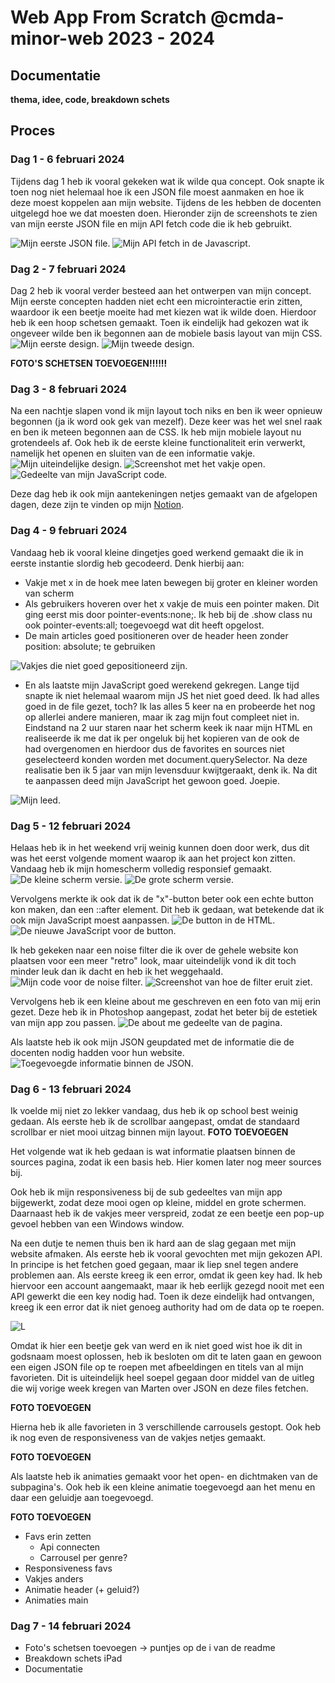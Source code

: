 # Web App From Scratch @cmda-minor-web 2023 - 2024

## Documentatie
**thema, idee, code, breakdown schets**


## Proces
### Dag 1 - 6 februari 2024
Tijdens dag 1 heb ik vooral gekeken wat ik wilde qua concept. Ook snapte ik toen nog niet helemaal hoe ik een JSON file moest aanmaken en hoe ik deze moest koppelen aan mijn website. Tijdens de les hebben de docenten uitgelegd hoe we dat moesten doen. Hieronder zijn de screenshots te zien van mijn eerste JSON file en mijn API fetch code die ik heb gebruikt.

<img src="./readme-images/JSON-voorbeeld.png" alt="Mijn eerste JSON file.">
<img src="./readme-images/JSON-java.png" alt="Mijn API fetch in de Javascript.">

### Dag 2 - 7 februari 2024
Dag 2 heb ik vooral verder besteed aan het ontwerpen van mijn concept. Mijn eerste concepten hadden niet echt een microinteractie erin zitten, waardoor ik een beetje moeite had met kiezen wat ik wilde doen. Hierdoor heb ik een hoop schetsen gemaakt. Toen ik eindelijk had gekozen wat ik ongeveer wilde ben ik begonnen aan de mobiele basis layout van mijn CSS. 
<img src="./readme-images/design1.png" alt="Mijn eerste design.">
<img src="./readme-images/design2.png" alt="Mijn tweede design.">

**FOTO'S SCHETSEN TOEVOEGEN!!!!!!**


### Dag 3 - 8 februari 2024
Na een nachtje slapen vond ik mijn layout toch niks en ben ik weer opnieuw begonnen (ja ik word ook gek van mezelf). Deze keer was het wel snel raak en ben ik meteen begonnen aan de CSS. Ik heb mijn mobiele layout nu grotendeels af. Ook heb ik de eerste kleine functionaliteit erin verwerkt, namelijk het openen en sluiten van de een informatie vakje. 
<img src="./readme-images/design3.png" alt="Mijn uiteindelijke design.">
<img src="./readme-images/design3vak.png" alt="Screenshot met het vakje open.">
<img src="./readme-images/javawerkend.png" alt="Gedeelte van mijn JavaScript code.">

Deze dag heb ik ook mijn aantekeningen netjes gemaakt van de afgelopen dagen, deze zijn te vinden op mijn [Notion](https://obvious-seal-dd9.notion.site/Minor-Web-Development-6e526033f6244a08af249c72653b22b8?pvs=4).

### Dag 4 - 9 februari 2024
Vandaag heb ik vooral kleine dingetjes goed werkend gemaakt die ik in eerste instantie slordig heb gecodeerd. Denk hierbij aan:
- Vakje met x in de hoek mee laten bewegen bij groter en kleiner worden van scherm
- Als gebruikers hoveren over het x vakje de muis een pointer maken. Dit ging eerst mis door pointer-events:none;. Ik heb bij de .show class nu ook pointer-events:all; toegevoegd wat dit heeft opgelost.
- De main articles goed positioneren over de header heen zonder position: absolute; te gebruiken
<img src="./readme-images/probleempje1.png" alt="Vakjes die niet goed gepositioneerd zijn.">

- En als laatste mijn JavaScript goed werekend gekregen. Lange tijd snapte ik niet helemaal waarom mijn JS het niet goed deed. Ik had alles goed in de file gezet, toch? Ik las alles 5 keer na en probeerde het nog op allerlei andere manieren, maar ik zag mijn fout compleet niet in. Eindstand na 2 uur staren naar het scherm keek ik naar mijn HTML en realiseerde ik me dat ik per ongeluk bij het kopieren van de <articles> ook de <main> had overgenomen en hierdoor dus de favorites en sources niet geselecteerd konden worden met document.querySelector. Na deze realisatie ben ik 5 jaar van mijn levensduur kwijtgeraakt, denk ik. Na dit te aanpassen deed mijn JavaScript het gewoon goed. Joepie. 
<img src="./readme-images/theculprit.png" alt="Mijn leed.">

### Dag 5 - 12 februari 2024
Helaas heb ik in het weekend vrij weinig kunnen doen door werk, dus dit was het eerst volgende moment waarop ik aan het project kon zitten. Vandaag heb ik mijn homescherm volledig responsief gemaakt. 
<img src="./readme-images/smallscreen.png" alt="De kleine scherm versie.">
<img src="./readme-images/bigscreen.png" alt="De grote scherm versie.">

Vervolgens merkte ik ook dat ik de "x"-button beter ook een echte button kon maken, dan een ::after element. Dit heb ik gedaan, wat betekende dat ik ook mijn JavaScript moest aanpassen.
<img src="./readme-images/htmlbutton.png" alt="De button in de HTML.">
<img src="./readme-images/javascriptbutton.png" alt="De nieuwe JavaScript voor de button.">

Ik heb gekeken naar een noise filter die ik over de gehele website kon plaatsen voor een meer "retro" look, maar uiteindelijk vond ik dit toch minder leuk dan ik dacht en heb ik het weggehaald. 
<img src="./readme-images/filtercode.png" alt="Mijn code voor de noise filter.">
<img src="./readme-images/filtereffect.png" alt="Screenshot van hoe de filter eruit ziet.">

Vervolgens heb ik een kleine about me geschreven en een foto van mij erin gezet. Deze heb ik in Photoshop aangepast, zodat het beter bij de estetiek van mijn app zou passen. 
<img src="./readme-images/aboutmetext.png" alt="De about me gedeelte van de pagina.">

Als laatste heb ik ook mijn JSON geupdated met de informatie die de docenten nodig hadden voor hun website. 
<img src="./readme-images/JSON-update1.png" alt="Toegevoegde informatie binnen de JSON.">

### Dag 6 - 13 februari 2024
Ik voelde mij niet zo lekker vandaag, dus heb ik op school best weinig gedaan. Als eerste heb ik de scrollbar aangepast, omdat de standaard scrollbar er niet mooi uitzag binnen mijn layout. 
**FOTO TOEVOEGEN**

Het volgende wat ik heb gedaan is wat informatie plaatsen binnen de sources pagina, zodat ik een basis heb. Hier komen later nog meer sources bij.

Ook heb ik mijn responsiveness bij de sub gedeeltes van mijn app bijgewerkt, zodat deze mooi ogen op kleine, middel en grote schermen. Daarnaast heb ik de vakjes meer verspreid, zodat ze een beetje een pop-up gevoel hebben van een Windows window.

Na een dutje te nemen thuis ben ik hard aan de slag gegaan met mijn website afmaken. Als eerste heb ik vooral gevochten met mijn gekozen API. In principe is het fetchen goed gegaan, maar ik liep snel tegen andere problemen aan. Als eerste kreeg ik een error, omdat ik geen key had. Ik heb hiervoor een account aangemaakt, maar ik heb eerlijk gezegd nooit met een API gewerkt die een key nodig had. Toen ik deze eindelijk had ontvangen, kreeg ik een error dat ik niet genoeg authority had om de data op te roepen. 

<img src="./readme-images/apiflop.png" alt="L">

Omdat ik hier een beetje gek van werd en ik niet goed wist hoe ik dit in godsnaam moest oplossen, heb ik besloten om dit te laten gaan en gewoon een eigen JSON file op te roepen met afbeeldingen en titels van al mijn favorieten. Dit is uiteindelijk heel soepel gegaan door middel van de uitleg die wij vorige week kregen van Marten over JSON en deze files fetchen. 

**FOTO TOEVOEGEN**

Hierna heb ik alle favorieten in 3 verschillende carrousels gestopt. Ook heb ik nog even de responsiveness van de vakjes netjes gemaakt.

**FOTO TOEVOEGEN**

Als laatste heb ik animaties gemaakt voor het open- en dichtmaken van de subpagina's. Ook heb ik een kleine animatie toegevoegd aan het menu en daar een geluidje aan toegevoegd.

**FOTO TOEVOEGEN**

- Favs erin zetten
    - Api connecten
    - Carrousel per genre?
- Responsiveness favs
- Vakjes anders
- Animatie header (+ geluid?)
- Animaties main

### Dag 7 - 14 februari 2024
- Foto's schetsen toevoegen -> puntjes op de i van de readme
- Breakdown schets iPad
- Documentatie

